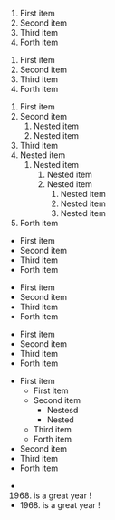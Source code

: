<!-- List -->

<!-- Ordered List -->

1. First item
1. Second item
1. Third item
1. Forth item

<!-- Alternate syntax -->

1. First item
2. Second item
3. Third item
4. Forth item

<!-- Nested -->

1. First item
2. Second item
    1. Nested item
    1. Nested item
3. Third item
4. Nested item
    1. Nested item
        1. Nested item
        2. Nested item
            1. Nested item
            2. Nested item
            3. Nested item
5. Forth item


<!-- Unordered -->

- First item
- Second item
- Third item
- Forth item


* First item
* Second item
* Third item
* Forth item


+ First item
+ Second item
+ Third item
+ Forth item


* First item
    - First item
    - Second item
        - Nestesd
        - Nested
    - Third item
    - Forth item
* Second item
* Third item
* Forth item




<!-- Starting unordered list with number -->

<!-- If you need to start an unordered list item with a number followed by a period, you can use a backslash (\) to escape the period. -->

- 1968. is a great year !  <!-- This produce error -->
- 1968\. is a great year !


<!-- Best Practice -->

<!-- In unordered list choose a symbol and stick with it in whole document. -->